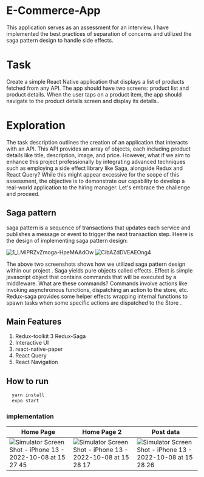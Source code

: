# E-Commerce-App
This application serves as an assessment for an interview. I have implemented the best practices of separation of concerns and utilized the saga pattern design to handle side effects. 

# Task
Create a simple React Native application that displays a list of products fetched from any
API. The app should have two screens: product list and product details.
When the user taps on a product item, the app should navigate to the product details screen
and display its details..

# Exploration 

The task description outlines the creation of an application that interacts with an API. This API provides an array of objects, each including product details like title, description, image, and price. However, what if we aim to enhance this project professionally by integrating advanced techniques such as employing a side effect library like Saga, alongside Redux and React Query? While this might appear excessive for the scope of this assessment, the objective is to demonstrate our capability to develop a real-world application to the hiring manager. Let's embrace the challenge and proceed.


## Saga pattern
saga pattern is a sequence of transactions that updates each service and publishes a message or event to trigger the next transaction step. Heere is the design of implementing saga pattern design:

![1_LMIPRZvZmoga-HpeMAAdOw](https://github.com/AbdulmalekAlshugaa/E-Commerce-App/assets/33663456/52633a49-97b9-4a70-9670-ab3de0f82b7c)
![CibAZdDVEAEOng4](https://github.com/AbdulmalekAlshugaa/E-Commerce-App/assets/33663456/ff43149f-aa4a-4a45-9ad0-996b9cab206d)

The above two screenshots shows how we utilized saga pattern design within our project . Saga yields pure objects called effects. Effect is simple javascript object that contains commands that will be executed by a middleware. What are these commands? Commands involve actions like invoking asynchronous functions, dispatching an action to the store, etc. Redux-saga provides some helper effects wrapping internal functions to spawn tasks when some specific actions are dispatched to the Store .

## Main Features
1. Redux-toolkit 
3  Redux-Saga
4. Interactive UI
5. react-native-paper
6. React Query
7. React Navigation

## How to run 

```bash
  yarn install 
  expo start
```

### implementation 
| Home Page |Home Page 2 |Post data |
| ----------- | ----------- | ----------- |
|![Simulator Screen Shot - iPhone 13 - 2022-10-08 at 15 27 45](https://user-images.githubusercontent.com/33663456/194695796-6dc28924-276f-4618-bdfb-59fd239ec1ae.png)| ![Simulator Screen Shot - iPhone 13 - 2022-10-08 at 15 28 17](https://user-images.githubusercontent.com/33663456/194695865-6fdaa904-fdd6-4d2d-8f6e-fffe9c011a78.png)|![Simulator Screen Shot - iPhone 13 - 2022-10-08 at 15 28 26](https://user-images.githubusercontent.com/33663456/194695900-159e1fd0-7701-4294-a114-2f360655d0cd.png)|
